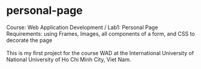 # personal-page

Course: Web Application Development / Lab1: Personal Page <br />
Requirements: using Frames, Images, all components of a form, and CSS to decorate the page <br />
<br />
This is my first project for the course WAD at the International University of National University of Ho Chi Minh City, Viet Nam.
